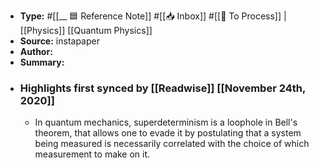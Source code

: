 - **Type:** #[[__ 🟦  Reference Note]] #[[📥 Inbox]] #[[📝 To Process]] | [[Physics]] [[Quantum Physics]]
- **Source:**  instapaper
- **Author:**
- **Summary:**
- ### Highlights first synced by [[Readwise]] [[November 24th, 2020]]
    - In quantum mechanics, superdeterminism is a loophole in Bell's theorem, that allows one to evade it by postulating that a system being measured is necessarily correlated with the choice of which measurement to make on it. 
